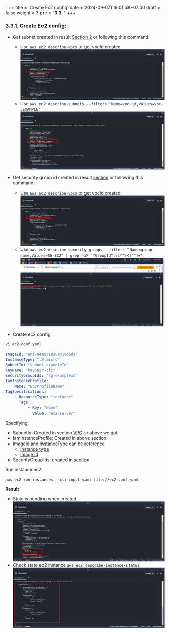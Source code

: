 +++
title = 'Create Ec2 config'
date = 2024-09-07T19:01:58+07:00
draft = false
weight = 3
pre = "<b>3.3. </b>"
+++

### 3.3.1. Create Ec2 config:

- Get subnet created in result [Section 2](/create-vpc/config-cloushell/#3-create-vpc-bash) or following this command:
  - Use ```aws ec2 describe-vpcs``` to get vpcId created
    ![alt text](image.png)
  - Use ```aws ec2 describe-subnets --filters "Name=vpc-id,Values=vpc-3EXAMPLE" ```
    ![alt text](image-1.png)
- Get security group id created in result [section]([/create-vpc/config-cloushell/#3-create-vpc-bash](/create-vpc/create-security-group/#1-create-security-group)) or following this command:
  - Use ```aws ec2 describe-vpcs``` to get vpcId created
    ![alt text](image.png)
  - Use ```aws ec2 describe-security-groups --filters "Name=group-name,Values=SG-EC2" | grep -oP '"GroupId":\s*"\K[^"]+'```
    ![alt text](image-4.png)

- Create ec2 config
```bash
vi ec2-conf.yaml
```

```yaml
ImageId: "ami-04a5ce820a419d6da"
InstanceType: "t2.micro"
SubnetId: "subnet-exampleId"
KeyName: "keypair-cli"
SecurityGroupIds: "sg-exampleId"
IamInstanceProfile:
    Name: "Ec2ProfileName"
TagSpecifications:
    - ResourceType: "instance"
      Tags:
          - Key: "Name"
            Value: "ec2-server"
```

Specifying:

-   SubnetId: Created in section [VPC](#1-create-vpc) or above we got
-   IamInstanceProfile: Created in above section
-   ImageId and InstanceType can be reference
    -   [Instance type](https://aws.amazon.com/ec2/instance-types/)
    -   [Image Id](https://ap-southeast-1.console.aws.amazon.com/ec2/home?region=ap-southeast-1#AMICatalog:)
-   SecurityGroupIds: created in [section](/create-vpc/create-security-group/#1-create-security-group)
  
Run instance ec2:

```console
aws ec2 run-instances --cli-input-yaml file://ec2-conf.yaml
```

**Result**
- State is pending when created
![alt text](image-2.png)
- Check state ec2 instance ```aws ec2 describe-instance-status```
  ![alt text](image-3.png)





